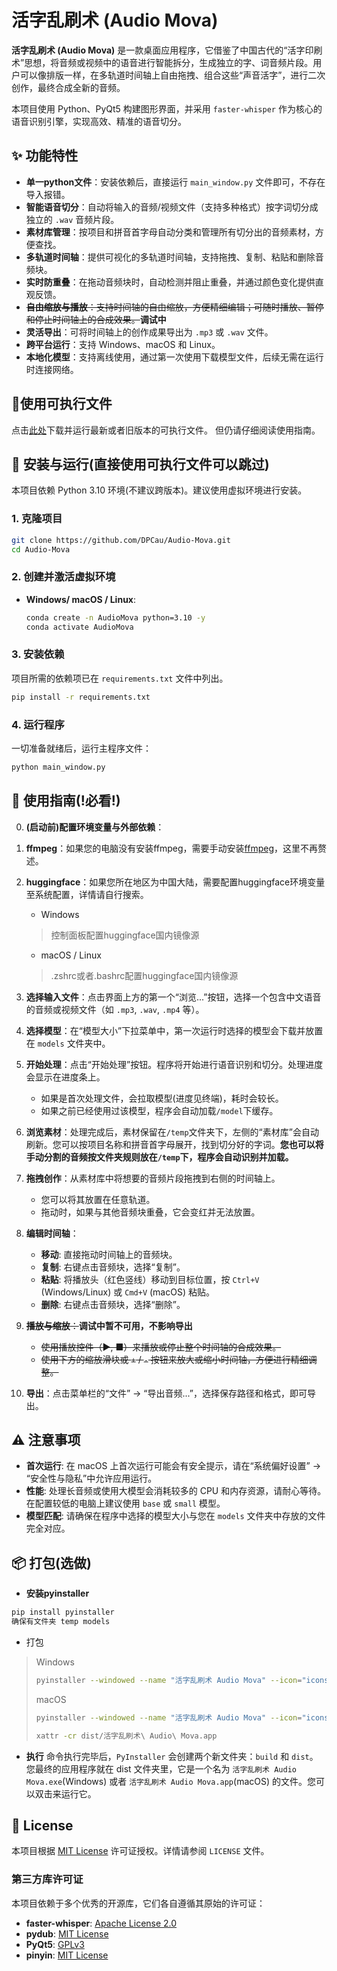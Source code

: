 # 活字乱刷术 (Audio Mova)

**活字乱刷术 (Audio Mova)** 是一款桌面应用程序，它借鉴了中国古代的“活字印刷术”思想，将音频或视频中的语音进行智能拆分，生成独立的字、词音频片段。用户可以像排版一样，在多轨道时间轴上自由拖拽、组合这些“声音活字”，进行二次创作，最终合成全新的音频。

本项目使用 Python、PyQt5 构建图形界面，并采用 `faster-whisper` 作为核心的语音识别引擎，实现高效、精准的语音切分。

## ✨ 功能特性

- **单一python文件**：安装依赖后，直接运行 `main_window.py` 文件即可，不存在导入报错。
- **智能语音切分**：自动将输入的音频/视频文件（支持多种格式）按字词切分成独立的 `.wav` 音频片段。
- **素材库管理**：按项目和拼音首字母自动分类和管理所有切分出的音频素材，方便查找。
- **多轨道时间轴**：提供可视化的多轨道时间轴，支持拖拽、复制、粘贴和删除音频块。
- **实时防重叠**：在拖动音频块时，自动检测并阻止重叠，并通过颜色变化提供直观反馈。
- ~~**自由缩放与播放**：支持时间轴的自由缩放，方便精细编辑；可随时播放、暂停和停止时间轴上的合成效果。~~**调试中**
- **灵活导出**：可将时间轴上的创作成果导出为 `.mp3` 或 `.wav` 文件。
- **跨平台运行**：支持 Windows、macOS 和 Linux。
- **本地化模型**：支持离线使用，通过第一次使用下载模型文件，后续无需在运行时连接网络。

## 📃使用可执行文件

点击[此处](https://github.com/DPCau/Audio-Mova/releases)下载并运行最新或者旧版本的可执行文件。
但仍请仔细阅读使用指南。

## 🚀 安装与运行(直接使用可执行文件可以跳过)

本项目依赖 Python 3.10 环境(不建议跨版本)。建议使用虚拟环境进行安装。

### 1. 克隆项目

```bash
git clone https://github.com/DPCau/Audio-Mova.git
cd Audio-Mova
```

### 2. 创建并激活虚拟环境

- **Windows/ macOS / Linux**:
  
  ```bash
  conda create -n AudioMova python=3.10 -y
  conda activate AudioMova
  ```

### 3. 安装依赖

项目所需的依赖项已在 `requirements.txt` 文件中列出。

```bash
pip install -r requirements.txt
```

### 4. 运行程序

一切准备就绪后，运行主程序文件：

```bash
python main_window.py
```

## 📖 使用指南(!必看!)

0. **(启动前)配置环境变量与外部依赖**：
1. **ffmpeg**：如果您的电脑没有安装ffmpeg，需要手动安装[ffmpeg](https://ffmpeg.org/download.html)，这里不再赘述。
2. **huggingface**：如果您所在地区为中国大陆，需要配置huggingface环境变量至系统配置，详情请自行搜索。
    
    - Windows
    > 控制面板配置huggingface国内镜像源
    - macOS / Linux
    > .zshrc或者.bashrc配置huggingface国内镜像源
1.  **选择输入文件**：点击界面上方的第一个“浏览...”按钮，选择一个包含中文语音的音频或视频文件（如 `.mp3`, `.wav`, `.mp4` 等）。
2.  **选择模型**：在“模型大小”下拉菜单中，第一次运行时选择的模型会下载并放置在 `models` 文件夹中。
3.  **开始处理**：点击“开始处理”按钮。程序将开始进行语音识别和切分。处理进度会显示在进度条上。
    - 如果是首次处理文件，会拉取模型(进度见终端)，耗时会较长。
    - 如果之前已经使用过该模型，程序会自动加载`/model`下缓存。
4.  **浏览素材**：处理完成后，素材保留在`/temp`文件夹下，左侧的“素材库”会自动刷新。您可以按项目名称和拼音首字母展开，找到切分好的字词。**您也可以将手动分割的音频按文件夹规则放在`/temp`下，程序会自动识别并加载。**
5.  **拖拽创作**：从素材库中将想要的音频片段拖拽到右侧的时间轴上。
    - 您可以将其放置在任意轨道。
    - 拖动时，如果与其他音频块重叠，它会变红并无法放置。
6.  **编辑时间轴**：
    - **移动**: 直接拖动时间轴上的音频块。
    - **复制**: 右键点击音频块，选择“复制”。
    - **粘贴**: 将播放头（红色竖线）移动到目标位置，按 `Ctrl+V` (Windows/Linux) 或 `Cmd+V` (macOS) 粘贴。
    - **删除**: 右键点击音频块，选择“删除”。
7.  ~~**播放与缩放**：~~**调试中暂不可用，不影响导出**
    - ~~使用播放控件（▶, ■）来播放或停止整个时间轴的合成效果。~~
    - ~~使用下方的缩放滑块或 `+` / `-` 按钮来放大或缩小时间轴，方便进行精细调整。~~
8.  **导出**：点击菜单栏的“文件” -> “导出音频...”，选择保存路径和格式，即可导出。

## ⚠️ 注意事项

- **首次运行**: 在 macOS 上首次运行可能会有安全提示，请在“系统偏好设置” -> “安全性与隐私”中允许应用运行。
- **性能**: 处理长音频或使用大模型会消耗较多的 CPU 和内存资源，请耐心等待。在配置较低的电脑上建议使用 `base` 或 `small` 模型。
- **模型匹配**: 请确保在程序中选择的模型大小与您在 `models` 文件夹中存放的文件完全对应。

## 📦 打包(选做)
- **安装pyinstaller**
```bash
pip install pyinstaller
确保有文件夹 temp models
```
- 打包
> Windows
> ```bash
> pyinstaller --windowed --name "活字乱刷术 Audio Mova" --icon="icons/icon.png" --add-data="icons:icons" --add-data="temp:temp" --add-data="models:models" main_window.py
> ```
> macOS
> ```bash
> pyinstaller --windowed --name "活字乱刷术 Audio Mova" --icon="icons/icon.icns" --add-data="icons:icons" --add-data="temp:temp" --add-data="models:models" main_window.py
> 
> xattr -cr dist/活字乱刷术\ Audio\ Mova.app 
> ```
- **执行**
命令执行完毕后，`PyInstaller` 会创建两个新文件夹：`build` 和 `dist`。
您最终的应用程序就在 dist 文件夹里，它是一个名为 `活字乱刷术 Audio Mova.exe`(Windows) 或者 `活字乱刷术 Audio Mova.app`(macOS) 的文件。您可以双击来运行它。

## 📝 License

本项目根据 [MIT License](LICENSE) 许可证授权。详情请参阅 `LICENSE` 文件。

### 第三方库许可证

本项目依赖于多个优秀的开源库，它们各自遵循其原始的许可证：
- **faster-whisper**: [Apache License 2.0](https://github.com/guillaumekln/faster-whisper/blob/master/LICENSE)
- **pydub**: [MIT License](https://github.com/jiaaro/pydub/blob/master/LICENSE)
- **PyQt5**: [GPLv3](https://www.riverbankcomputing.com/commercial/license-faq)
- **pinyin**: [MIT License](https://github.com/mozillazg/python-pinyin/blob/master/LICENSE)